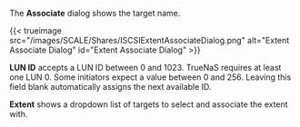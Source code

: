 &NewLine;

The **Associate** dialog shows the target name.

{{< trueimage src="/images/SCALE/Shares/ISCSIExtentAssociateDialog.png" alt="Extent Associate Dialog" id="Extent Associate Dialog" >}}

**LUN ID** accepts a LUN ID between 0 and 1023. TrueNaS requires at least one LUN 0.
Some initiators expect a value between 0 and 256. Leaving this field blank automatically assigns the next available ID.

**Extent** shows a dropdown list of targets to select and associate the extent with.